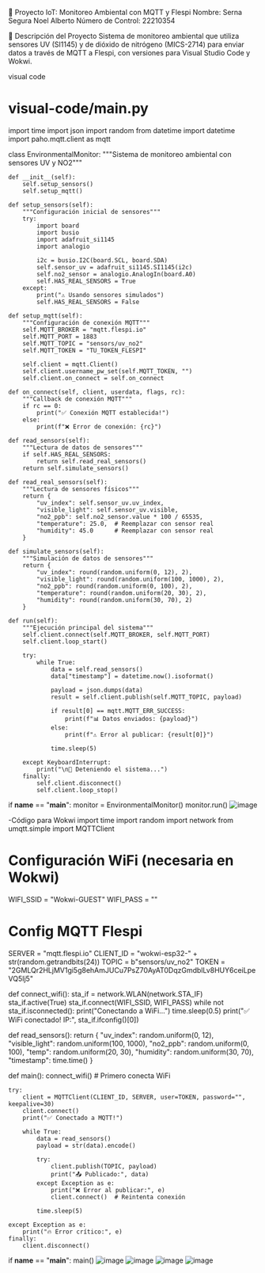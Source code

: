 🚀 Proyecto IoT: Monitoreo Ambiental con MQTT y Flespi
Nombre: Serna Segura Noel Alberto
Número de Control: 22210354

🌟 Descripción del Proyecto
Sistema de monitoreo ambiental que utiliza sensores UV (SI1145) y de dióxido de nitrógeno (MICS-2714) para enviar datos a través de MQTT a Flespi, con versiones para Visual Studio Code y Wokwi.

visual code 
# visual-code/main.py
import time
import json
import random
from datetime import datetime
import paho.mqtt.client as mqtt

class EnvironmentalMonitor:
    """Sistema de monitoreo ambiental con sensores UV y NO2"""
    
    def __init__(self):
        self.setup_sensors()
        self.setup_mqtt()
        
    def setup_sensors(self):
        """Configuración inicial de sensores"""
        try:
            import board
            import busio
            import adafruit_si1145
            import analogio
            
            i2c = busio.I2C(board.SCL, board.SDA)
            self.sensor_uv = adafruit_si1145.SI1145(i2c)
            self.no2_sensor = analogio.AnalogIn(board.A0)
            self.HAS_REAL_SENSORS = True
        except:
            print("⚠ Usando sensores simulados")
            self.HAS_REAL_SENSORS = False
    
    def setup_mqtt(self):
        """Configuración de conexión MQTT"""
        self.MQTT_BROKER = "mqtt.flespi.io"
        self.MQTT_PORT = 1883
        self.MQTT_TOPIC = "sensors/uv_no2"
        self.MQTT_TOKEN = "TU_TOKEN_FLESPI"
        
        self.client = mqtt.Client()
        self.client.username_pw_set(self.MQTT_TOKEN, "")
        self.client.on_connect = self.on_connect
        
    def on_connect(self, client, userdata, flags, rc):
        """Callback de conexión MQTT"""
        if rc == 0:
            print("✅ Conexión MQTT establecida!")
        else:
            print(f"❌ Error de conexión: {rc}")

    def read_sensors(self):
        """Lectura de datos de sensores"""
        if self.HAS_REAL_SENSORS:
            return self.read_real_sensors()
        return self.simulate_sensors()
    
    def read_real_sensors(self):
        """Lectura de sensores físicos"""
        return {
            "uv_index": self.sensor_uv.uv_index,
            "visible_light": self.sensor_uv.visible,
            "no2_ppb": self.no2_sensor.value * 100 / 65535,
            "temperature": 25.0,  # Reemplazar con sensor real
            "humidity": 45.0      # Reemplazar con sensor real
        }
    
    def simulate_sensors(self):
        """Simulación de datos de sensores"""
        return {
            "uv_index": round(random.uniform(0, 12), 2),
            "visible_light": round(random.uniform(100, 1000), 2),
            "no2_ppb": round(random.uniform(0, 100), 2),
            "temperature": round(random.uniform(20, 30), 2),
            "humidity": round(random.uniform(30, 70), 2)
        }
    
    def run(self):
        """Ejecución principal del sistema"""
        self.client.connect(self.MQTT_BROKER, self.MQTT_PORT)
        self.client.loop_start()
        
        try:
            while True:
                data = self.read_sensors()
                data["timestamp"] = datetime.now().isoformat()
                
                payload = json.dumps(data)
                result = self.client.publish(self.MQTT_TOPIC, payload)
                
                if result[0] == mqtt.MQTT_ERR_SUCCESS:
                    print(f"📊 Datos enviados: {payload}")
                else:
                    print(f"⚠ Error al publicar: {result[0]}")
                
                time.sleep(5)
                
        except KeyboardInterrupt:
            print("\n🛑 Deteniendo el sistema...")
        finally:
            self.client.disconnect()
            self.client.loop_stop()

if __name__ == "__main__":
    monitor = EnvironmentalMonitor()
    monitor.run()
    ![image](https://gist.github.com/user-attachments/assets/794cd0bb-4892-42e1-a970-5519041905db)
 
 -Código para Wokwi
 import time
import random
import network
from umqtt.simple import MQTTClient

# Configuración WiFi (necesaria en Wokwi)
WIFI_SSID = "Wokwi-GUEST"
WIFI_PASS = ""

# Config MQTT Flespi
SERVER = "mqtt.flespi.io"
CLIENT_ID = "wokwi-esp32-" + str(random.getrandbits(24))
TOPIC = b"sensors/uv_no2"
TOKEN = "2GMLQr2HLjMV1gi5g8ehAmJUCu7PsZ70AyAT0DqzGmdblLv8HUY6ceiLpeVQ5Ij5"

def connect_wifi():
    sta_if = network.WLAN(network.STA_IF)
    sta_if.active(True)
    sta_if.connect(WIFI_SSID, WIFI_PASS)
    while not sta_if.isconnected():
        print("Conectando a WiFi...")
        time.sleep(0.5)
    print("✅ WiFi conectado! IP:", sta_if.ifconfig()[0])

def read_sensors():
    return {
        "uv_index": random.uniform(0, 12),
        "visible_light": random.uniform(100, 1000),
        "no2_ppb": random.uniform(0, 100),
        "temp": random.uniform(20, 30),
        "humidity": random.uniform(30, 70),
        "timestamp": time.time()
    }

def main():
    connect_wifi()  # Primero conecta WiFi
    
    try:
        client = MQTTClient(CLIENT_ID, SERVER, user=TOKEN, password="", keepalive=30)
        client.connect()
        print("✅ Conectado a MQTT!")
        
        while True:
            data = read_sensors()
            payload = str(data).encode()
            
            try:
                client.publish(TOPIC, payload)
                print("📤 Publicado:", data)
            except Exception as e:
                print("❌ Error al publicar:", e)
                client.connect()  # Reintenta conexión
            
            time.sleep(5)
            
    except Exception as e:
        print("🔥 Error crítico:", e)
    finally:
        client.disconnect()

if __name__ == "__main__":
    main()
    ![image](https://github.com/user-attachments/assets/39c44a51-629a-47ef-9f80-1dac59e71e11)
![image](https://github.com/user-attachments/assets/0b7a72f7-8524-40d3-9ea4-6fa6c72ab844)
![image](https://github.com/user-attachments/assets/3f073bd2-4643-4563-8fc8-bb7edf2bfbc8)
![image](https://github.com/user-attachments/assets/65623c93-e4ac-44de-b5f9-f463da9c62a7)





